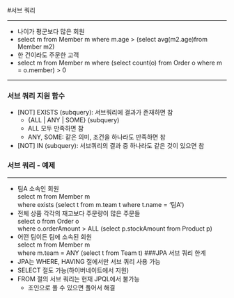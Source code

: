 #서브 쿼리
***
* 나이가 평군보다 많은 회원  
* select m from Member m where m.age > (select avg(m2.age)from Member m2)
* 한 건이라도 주문한 고객
* select m from Member m where (select count(o) from Order o where m = o.member) > 0
***
### 서브 쿼리 지원 함수
* [NOT] EXISTS (subquery): 서브쿼리에 결과가 존재하면 참
  * {ALL | ANY | SOME} (subquery) 
  * ALL 모두 만족하면 참
  * ANY, SOME: 같은 의미, 조건을 하나라도 만족하면 참
* [NOT] IN (subquery): 서브쿼리의 결과 중 하나라도 같은 것이 있으면 참

### 서브 쿼리 - 예제
***
* 팀A 소속인 회원  
  select m from Member m  
  where exists (select t from m.team t where t.name = ‘팀A')
* 전체 상품 각각의 재고보다 주문량이 많은 주문들  
  select o from Order o  
  where o.orderAmount > ALL (select p.stockAmount from Product p)
* 어떤 팀이든 팀에 소속된 회원  
  select m from Member m  
  where m.team = ANY (select t from Team t)
###JPA 서브 쿼리 한계
* JPA는 WHERE, HAVING 절에서만 서브 쿼리 사용 가능
* SELECT 절도 가능(하이버네이트에서 지원)
* FROM 절의 서브 쿼리는 현재 JPQL에서 불가능
  * 조인으로 풀 수 있으면 풀어서 해결
